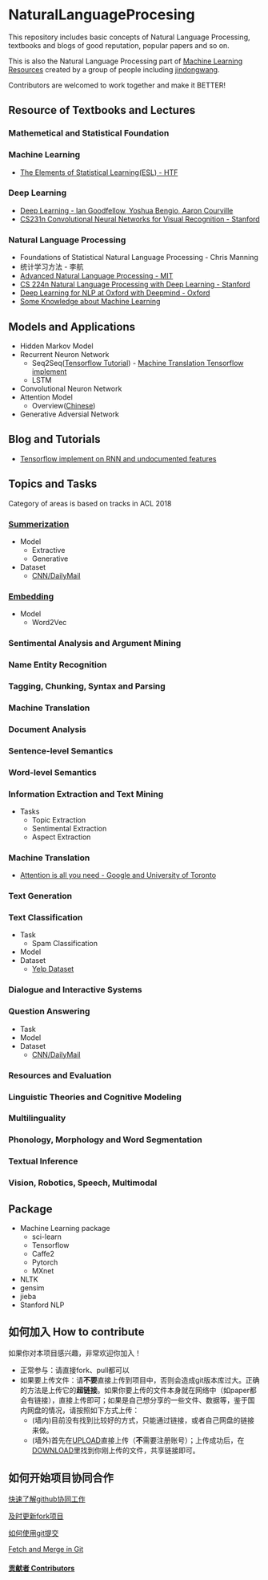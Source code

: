 # NaturalLanguageProcesing
This repository includes basic concepts of Natural Language Processing, textbooks and blogs of good reputation, popular papers and so on.  

This is also the Natural Language Processing part of [Machine Learning Resources](https://github.com/jindongwang/MachineLearning) created by a group of people including [jindongwang](https://github.com/jindongwang).

Contributors are welcomed to work together and make it BETTER!

## Resource of Textbooks and Lectures

### Mathemetical and Statistical Foundation

### Machine Learning
* [The Elements of Statistical Learning(ESL) - HTF](https://web.stanford.edu/~hastie/Papers/ESLII.pdf)

### Deep Learning
* [Deep Learning - Ian Goodfellow, Yoshua Bengio, Aaron Courville](https://github.com/HFTrader/DeepLearningBook)
* [CS231n Convolutional Neural Networks for Visual Recognition - Stanford](http://cs231n.stanford.edu/)


### Natural Language Processing
* Foundations of Statistical Natural Language Processing - 
    Chris Manning
* 统计学习方法 - 李航
* [Advanced Natural Language Processing - MIT](https://ocw.mit.edu/courses/electrical-engineering-and-computer-science/6-864-advanced-natural-language-processing-fall-2005/index.htm)
* [CS 224n Natural Language Processing with Deep Learning - Stanford](https://ocw.mit.edu/courses/electrical-engineering-and-computer-science/6-864-advanced-natural-language-processing-fall-2005/index.htm)
* [Deep Learning for NLP at Oxford with Deepmind - Oxford](https://www.youtube.com/playlist?list=PL613dYIGMXoZBtZhbyiBqb0QtgK6oJbpm)
* [Some Knowledge about Machine Learning](https://www.youtube.com/playlist?list=PL613dYIGMXoZBtZhbyiBqb0QtgK6oJbpm)

## Models and Applications
- Hidden Markov Model
- Recurrent Neuron Network
    - Seq2Seq([Tensorflow Tutorial](https://github.com/llSourcell/seq2seq_model_live/blob/master/2-seq2seq-advanced.ipynb))
          - [Machine Translation Tensorflow implement](https://github.com/tensorflow/nmt)  
    - LSTM
- Convolutional Neuron Network
- Attention Model
    - Overview([Chinese](https://blog.csdn.net/BVL10101111/article/details/78470716))
- Generative Adversial Network

## Blog and Tutorials
- [Tensorflow implement on RNN and undocumented features](http://www.wildml.com/2016/08/rnns-in-tensorflow-a-practical-guide-and-undocumented-features/)

## Topics and Tasks
Category of areas is based on tracks in ACL 2018
### [Summerization](https://github.com/Nativeatom/NaturalLanguageProcessing/tree/master/Summerization)
- Model
    - Extractive
    - Generative
- Dataset
    - [CNN/DailyMail](https://github.com/JafferWilson/Process-Data-of-CNN-DailyMail)

### [Embedding](https://github.com/Nativeatom/NaturalLanguageProcessing/tree/master/Embedding)
- Model
    - Word2Vec

### Sentimental Analysis and Argument Mining

### Name Entity Recognition

### Tagging, Chunking, Syntax and Parsing

### Machine Translation

### Document Analysis

### Sentence-level Semantics
 
### Word-level Semantics

### Information Extraction and Text Mining
- Tasks
    - Topic Extraction
    - Sentimental Extraction
    - Aspect Extraction

### Machine Translation
- [Attention is all you need - Google and University of Toronto](https://arxiv.org/pdf/1706.03762.pdf)

### Text Generation

### Text Classification
- Task
    - Spam Classification
- Model
- Dataset
    - [Yelp Dataset](https://www.yelp.com/dataset/challenge)

### Dialogue and Interactive Systems

### Question Answering
- Task
- Model
- Dataset
    - [CNN/DailyMail](https://cs.nyu.edu/~kcho/DMQA/)

### Resources and Evaluation

### Linguistic Theories and Cognitive Modeling

### Multilinguality

### Phonology, Morphology and Word Segmentation

### Textual Inference

### Vision, Robotics, Speech, Multimodal


## Package
- Machine Learning package
    - sci-learn
    - Tensorflow
    - Caffe2
    - Pytorch
    - MXnet
- NLTK
- gensim
- jieba
- Stanford NLP 


## 如何加入 How to contribute

如果你对本项目感兴趣，非常欢迎你加入！

- 正常参与：请直接fork、pull都可以
- 如果要上传文件：请**不要**直接上传到项目中，否则会造成git版本库过大。正确的方法是上传它的**超链接**。如果你要上传的文件本身就在网络中（如paper都会有链接），直接上传即可；如果是自己想分享的一些文件、数据等，鉴于国内网盘的情况，请按照如下方式上传：
	- (墙内)目前没有找到比较好的方式，只能通过链接，或者自己网盘的链接来做。
	- (墙外)首先在[UPLOAD](https://my.pcloud.com/#page=puplink&code=4e9Z0Vwpmfzvx0y2OqTTTMzkrRUz8q9V)直接上传（**不**需要注册账号）；上传成功后，在[DOWNLOAD](https://my.pcloud.com/publink/show?code=kZWtboZbDDVguCHGV49QkmlLliNPJRMHrFX)里找到你刚上传的文件，共享链接即可。



## 如何开始项目协同合作

[快速了解github协同工作](http://hucaihua.cn/2016/12/02/github_cooperation/)

[及时更新fork项目](https://jinlong.github.io/2015/10/12/syncing-a-fork/)

[如何使用git提交](http://blog.csdn.net/u012150179/article/details/17172211)

[Fetch and Merge in Git](https://www.oschina.net/translate/git-fetch-and-merge?print)

#### [贡献者 Contributors](https://github.com/Nativeatom/NaturalLanguageProcessing/blob/master/Contributors.md)

